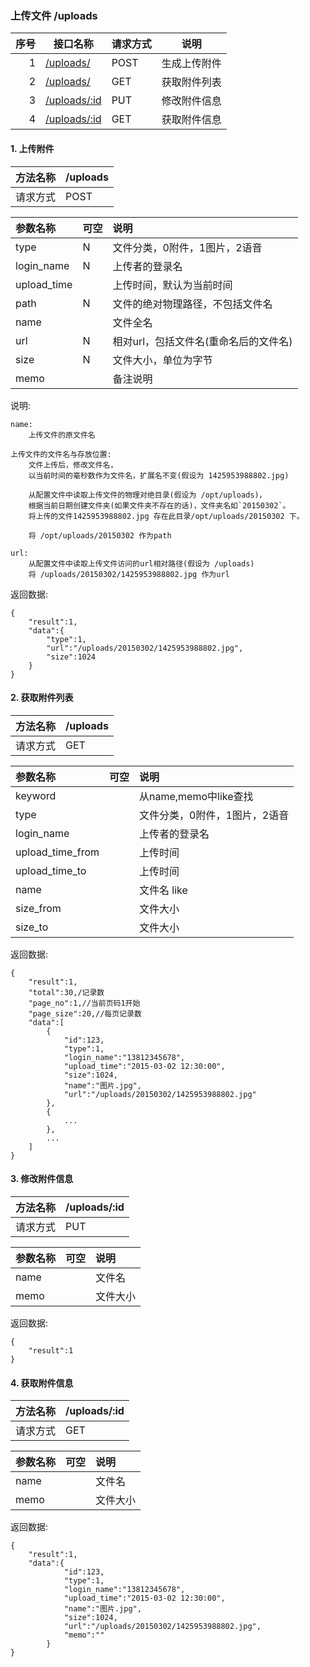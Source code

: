 ### 上传文件 /uploads

序号		|接口名称  |请求方式|说明
------:|--------|-------------------|------------------
1|[/uploads/](#add_uploads)			|POST|生成上传附件
2|[/uploads/](#list_uploads)		|GET |获取附件列表
3|[/uploads/:id](#update_uploads)	|PUT |修改附件信息
4|[/uploads/:id](#uploads_info)		|GET |获取附件信息

#### 1. <label id="add_uploads">上传附件</label>

|方法名称|/uploads|
|:----|:--------|
|请求方式|POST|

|参数名称|可空|说明|
|:--|:--------|:--------|
|type			|N	|文件分类，0附件，1图片，2语音|
|login_name		|N	|上传者的登录名|
|upload_time	|	|上传时间，默认为当前时间|
|path			|N	|文件的绝对物理路径，不包括文件名|
|name			|	|文件全名|
|url			|N	|相对url，包括文件名(重命名后的文件名)|
|size			|N	|文件大小，单位为字节|
|memo			|	|备注说明

说明:

	name:
		上传文件的原文件名	
		
	上传文件的文件名与存放位置:
		文件上传后，修改文件名，
		以当前时间的毫秒数作为文件名，扩展名不变(假设为 1425953988802.jpg)
		
		从配置文件中读取上传文件的物理对绝目录(假设为 /opt/uploads)，
		根据当前日期创建文件夹(如果文件夹不存在的话)，文件夹名如`20150302`。
		将上传的文件1425953988802.jpg 存在此目录/opt/uploads/20150302 下。
		
		将 /opt/uploads/20150302 作为path		
	
	url:		
		从配置文件中读取上传文件访问的url相对路径(假设为 /uploads)
		将 /uploads/20150302/1425953988802.jpg 作为url
	
返回数据:
>
	{
		"result":1,
		"data":{
			"type":1,
			"url":"/uploads/20150302/1425953988802.jpg",
			"size":1024
		}
	}

#### 2. <label id="list_uploads">获取附件列表</label>

|方法名称|/uploads|
|:----|:--------|
|请求方式|GET|

|参数名称|可空|说明|
|:--|:--------|:--------|
|keyword			|	|从name,memo中like查找|
|type				|	|文件分类，0附件，1图片，2语音|
|login_name			|	|上传者的登录名|
|upload_time_from	|	|上传时间|
|upload_time_to		|	|上传时间|
|name				|	|文件名 like|
|size_from			|	|文件大小|
|size_to			|	|文件大小|

	
返回数据:
>
	{
		"result":1,
		"total":30,/记录数
		"page_no":1,//当前页码1开始
		"page_size":20,//每页记录数
		"data":[
			{
				"id":123,
				"type":1,
				"login_name":"13812345678",
				"upload_time":"2015-03-02 12:30:00",
				"size":1024,
				"name":"图片.jpg",
				"url":"/uploads/20150302/1425953988802.jpg"
			},
			{
				...
			},
			...
		]
	}
	
#### 3. <label id="update_uploads">修改附件信息</label>

|方法名称|/uploads/:id|
|:----|:--------|
|请求方式|PUT|

|参数名称|可空|说明|
|:--|:--------|:--------|
|name			|	|文件名|
|memo			|	|文件大小|

	
返回数据:
>
	{
		"result":1
	}
	
#### 4. <label id="uploads_info">获取附件信息</label>

|方法名称|/uploads/:id|
|:----|:--------|
|请求方式|GET|

|参数名称|可空|说明|
|:--|:--------|:--------|
|name			|	|文件名|
|memo			|	|文件大小|

返回数据:
>
	{
		"result":1,
		"data":{
				"id":123,
				"type":1,
				"login_name":"13812345678",
				"upload_time":"2015-03-02 12:30:00",
				"name":"图片.jpg",
				"size":1024,
				"url":"/uploads/20150302/1425953988802.jpg",
				"memo":""
			}
	}
